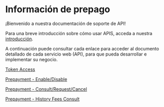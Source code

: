 
# Información de prepago

¡Bienvenido a nuestra documentación de soporte de API!

Para una breve introducción sobre cómo usar APIS, acceda a nuestra [introducción](?path=docs/español/digitalSolutions/APIs-Introduction.md).

A continuación puede consultar cada enlace para acceder al documento detallado de cada servicio web (API), para que pueda desarrollar e implementar su negocio.


[Token Access](?path=docs/español/digitalSolutions/TokenGenerationforWeb-services.md)

[Prepayment - Enable/Disable](../api/?type=post&path=/bwa/wsm/fundingtools/prepayFlag/updatePrepayFlag)

[Prepayment - Consult/Request/Cancel](../api/?type=get&path=/bwa/antecipacao-automatica/v1/antecipacao/)

[Prepayment - History Fees Consult](../api/?type=get&path=/bwa/taxa-antecipacao/v1/consulta)
